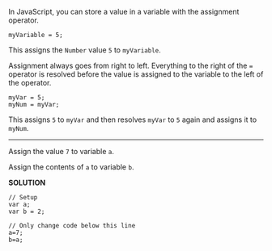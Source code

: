 In JavaScript, you can store a value in a variable with the assignment operator.

`myVariable = 5;`

This assigns the `Number` value `5` to `myVariable`.

Assignment always goes from right to left. Everything to the right of the `=` operator is resolved before the value is assigned to the variable to the left of the operator.
```
myVar = 5;
myNum = myVar;
```
This assigns `5` to `myVar` and then resolves `myVar` to `5` again and assigns it to `myNum`.

---

Assign the value `7` to variable `a`.

Assign the contents of `a` to variable `b`.

**SOLUTION**

```
// Setup
var a;
var b = 2;

// Only change code below this line
a=7;
b=a;
```
